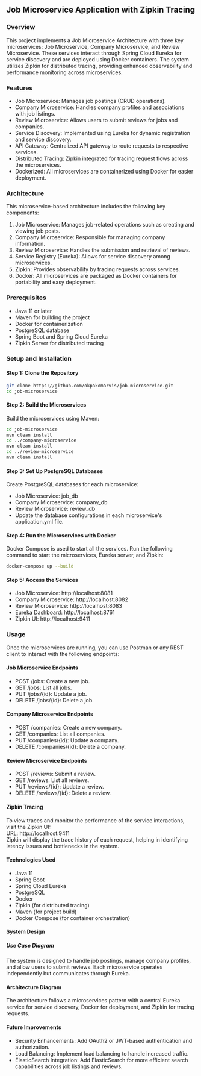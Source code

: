 ## Job Microservice Application with Zipkin Tracing
### Overview
This project implements a Job Microservice Architecture with three key microservices: Job Microservice, Company Microservice, and Review Microservice. These services interact through Spring Cloud Eureka for service discovery and are deployed using Docker containers. The system utilizes Zipkin for distributed tracing, providing enhanced observability and performance monitoring across microservices.

### Features
* Job Microservice: Manages job postings (CRUD operations).
* Company Microservice: Handles company profiles and associations with job listings.
* Review Microservice: Allows users to submit reviews for jobs and companies.
* Service Discovery: Implemented using Eureka for dynamic registration and service discovery.
* API Gateway: Centralized API gateway to route requests to respective services.
* Distributed Tracing: Zipkin integrated for tracing request flows across the microservices.
* Dockerized: All microservices are containerized using Docker for easier deployment.

### Architecture
This microservice-based architecture includes the following key components:

1. Job Microservice: Manages job-related operations such as creating and viewing job posts.
2. Company Microservice: Responsible for managing company information.
3. Review Microservice: Handles the submission and retrieval of reviews.
4. Service Registry (Eureka): Allows for service discovery among microservices.
5. Zipkin: Provides observability by tracing requests across services.
6. Docker: All microservices are packaged as Docker containers for portability and easy deployment.

### Prerequisites
* Java 11 or later
* Maven for building the project
* Docker for containerization
* PostgreSQL database
* Spring Boot and Spring Cloud Eureka
* Zipkin Server for distributed tracing

### Setup and Installation
#### Step 1: Clone the Repository
```bash
git clone https://github.com/okpakomarvis/job-microservice.git
cd job-microservice

```
#### Step 2: Build the Microservices
Build the microservices using Maven:

```bash
cd job-microservice
mvn clean install
cd ../company-microservice
mvn clean install
cd ../review-microservice
mvn clean install
```
#### Step 3: Set Up PostgreSQL Databases
Create PostgreSQL databases for each microservice:
* Job Microservice: job_db
* Company Microservice: company_db
* Review Microservice: review_db
* Update the database configurations in each microservice's application.yml file.

#### Step 4: Run the Microservices with Docker
Docker Compose is used to start all the services. Run the following command to start the microservices, Eureka server, and Zipkin:
```bash
docker-compose up --build

```
#### Step 5: Access the Services
* Job Microservice: http://localhost:8081
* Company Microservice: http://localhost:8082
* Review Microservice: http://localhost:8083
* Eureka Dashboard: http://localhost:8761
* Zipkin UI: http://localhost:9411

### Usage
Once the microservices are running, you can use Postman or any REST client to interact with the following endpoints:

#### Job Microservice Endpoints
* POST /jobs: Create a new job.
* GET /jobs: List all jobs.
* PUT /jobs/{id}: Update a job.
* DELETE /jobs/{id}: Delete a job.
#### Company Microservice Endpoints
* POST /companies: Create a new company.
* GET /companies: List all companies.
* PUT /companies/{id}: Update a company.
* DELETE /companies/{id}: Delete a company.
#### Review Microservice Endpoints
* POST /reviews: Submit a review.
* GET /reviews: List all reviews.
* PUT /reviews/{id}: Update a review.
* DELETE /reviews/{id}: Delete a review.
#### Zipkin Tracing
To view traces and monitor the performance of the service interactions, visit the Zipkin UI:
<br />
URL: http://localhost:9411
<br />
Zipkin will display the trace history of each request, helping in identifying latency issues and bottlenecks in the system.

#### Technologies Used
* Java 11
* Spring Boot
* Spring Cloud Eureka
* PostgreSQL
* Docker
* Zipkin (for distributed tracing)
* Maven (for project build)
* Docker Compose (for container orchestration)

#### System Design
##### Use Case Diagram
The system is designed to handle job postings, manage company profiles, and allow users to submit reviews. Each microservice operates independently but communicates through Eureka.

#### Architecture Diagram
The architecture follows a microservices pattern with a central Eureka service for service discovery, Docker for deployment, and Zipkin for tracing requests.

#### Future Improvements
* Security Enhancements: Add OAuth2 or JWT-based authentication and authorization.
* Load Balancing: Implement load balancing to handle increased traffic.
* ElasticSearch Integration: Add ElasticSearch for more efficient search capabilities across job listings and reviews.

